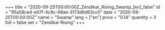+++
title = "2020-09-25T00:00:00Z_Zendikar_Rising_Swamp_[en]_false"
id = "95a58ce4-e07f-4c9c-98ae-3173d6d63cc5"
date = "2020-09-25T00:00:00Z"
name = "Swamp"
lang = ["en"]
price = "0.14"
quantity = 3
foil = false
set = "Zendikar Rising"
+++
